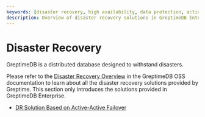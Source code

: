 ```yaml
---
keywords: [disaster recovery, high availability, data protection, active-active failover, architecture]
description: Overview of disaster recovery solutions in GreptimeDB Enterprise, focusing on the active-active failover architecture for high availability and data protection.
---
```


# Disaster Recovery

GreptimeDB is a distributed database designed to withstand disasters.

Please refer to the [Disaster Recovery Overview](/user-guide/deployments-administration/disaster-recovery/overview.md) in the GreptimeDB OSS documentation to learn about all the disaster recovery solutions provided by Greptime.
This section only introduces the solutions provided in GreptimeDB Enterprise.

- [DR Solution Based on Active-Active Failover](./dr-solution-based-on-active-active-failover.md)

